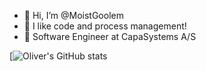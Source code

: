 - 👋 Hi, I’m @MoistGoolem
- 👀 I like code and process management!
- 🌱 Software Engineer at CapaSystems A/S

[![Oliver's GitHub stats](https://github-readme-stats.vercel.app/api?username=MoistGoolem&show_icons=true&theme=radical)
